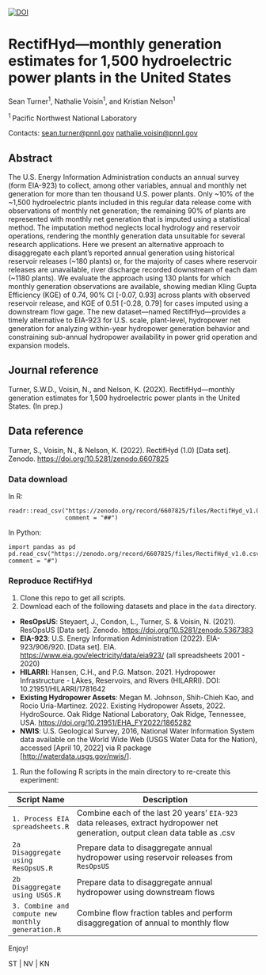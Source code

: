 [![DOI](https://zenodo.org/badge/DOI/10.5281/zenodo.6607825.svg)](https://doi.org/10.5281/zenodo.6607825)

# RectifHyd—monthly generation estimates for 1,500 hydroelectric power plants in the United States

Sean Turner<sup>1</sup>, Nathalie Voisin<sup>1</sup>, and Kristian
Nelson<sup>1</sup>

<sup>1 </sup> Pacific Northwest National Laboratory

Contacts: <sean.turner@pnnl.gov>   <nathalie.voisin@pnnl.gov>

## Abstract

The U.S. Energy Information Administration conducts an annual survey
(form EIA-923) to collect, among other variables, annual and monthly net
generation for more than ten thousand U.S. power plants. Only ~10% of
the ~1,500 hydroelectric plants included in this regular data release
come with observations of monthly net generation; the remaining 90% of
plants are represented with monthly net generation that is imputed using
a statistical method. The imputation method neglects local hydrology and
reservoir operations, rendering the monthly generation data unsuitable
for several research applications. Here we present an alternative
approach to disaggregate each plant’s reported annual generation using
historical reservoir releases (~180 plants) or, for the majority of
cases where reservoir releases are unavailable, river discharge recorded
downstream of each dam (~1180 plants). We evaluate the approach using
130 plants for which monthly generation observations are available,
showing median Kling Gupta Efficiency (KGE) of 0.74, 90% CI \[-0.07,
0.93\] across plants with observed reservoir release, and KGE of 0.51
\[-0.28, 0.79\] for cases imputed using a downstream flow gage. The new
dataset—named RectifHyd—provides a timely alternative to EIA-923 for
U.S. scale, plant-level, hydropower net generation for analyzing
within-year hydropower generation behavior and constraining sub-annual
hydropower availability in power grid operation and expansion models.

## Journal reference

Turner, S.W.D., Voisin, N., and Nelson, K. (202X). RectifHyd—monthly
generation estimates for 1,500 hydroelectric power plants in the United
States. (In prep.)

## Data reference

Turner, S., Voisin, N., & Nelson, K. (2022). RectifHyd (1.0) \[Data
set\]. Zenodo. <https://doi.org/10.5281/zenodo.6607825>

### Data download

In R:

    readr::read_csv("https://zenodo.org/record/6607825/files/RectifHyd_v1.0.csv",
                    comment = "##")

In Python:

    import pandas as pd
    pd.read_csv("https://zenodo.org/record/6607825/files/RectifHyd_v1.0.csv", comment = "#")

### Reproduce RectifHyd

1.  Clone this repo to get all scripts.
2.  Download each of the following datasets and place in the `data`
    directory.

-   **ResOpsUS**: Steyaert, J., Condon, L., Turner, S. & Voisin, N.
    (2021). ResOpsUS \[Data set\]. Zenodo.
    <https://doi.org/10.5281/zenodo.5367383>
-   **EIA-923**: U.S. Energy Information Administration (2022).
    EIA-923/906/920. \[Data set\]. EIA.
    <https://www.eia.gov/electricity/data/eia923/> (all spreadsheets
    2001 - 2020)
-   **HILARRI**: Hansen, C.H., and P.G. Matson. 2021. Hydropower
    Infrastructure - LAkes, Reservoirs, and Rivers (HILARRI). DOI:
    10.21951/HILARRI/1781642
-   **Existing Hydropower Assets**: Megan M. Johnson, Shih-Chieh Kao,
    and Rocio Uria-Martinez. 2022. Existing Hydropower Assets, 2022.
    HydroSource. Oak Ridge National Laboratory, Oak Ridge, Tennessee,
    USA. <https://doi.org/10.21951/EHA_FY2022/1865282>
-   **NWIS**: U.S. Geological Survey, 2016, National Water Information
    System data available on the World Wide Web (USGS Water Data for the
    Nation), accessed \[April 10, 2022\] via R package
    \[<http://waterdata.usgs.gov/nwis/>\].

1.  Run the following R scripts in the main directory to re-create this
    experiment:

<table>
<colgroup>
<col style="width: 17%" />
<col style="width: 82%" />
</colgroup>
<thead>
<tr class="header">
<th>Script Name</th>
<th>Description</th>
</tr>
</thead>
<tbody>
<tr class="odd">
<td><code>1. Process EIA spreadsheets.R</code></td>
<td>Combine each of the last 20 years’ <code>EIA-923</code> data releases, extract hydropower net generation, output clean data table as .csv</td>
</tr>
<tr class="even">
<td><code>2a Disaggregate using ResOpsUS.R</code></td>
<td>Prepare data to disaggregate annual hydropower using reservoir releases from <code>ResOpsUS</code></td>
</tr>
<tr class="odd">
<td><code>2b Disaggregate using USGS.R</code></td>
<td>Prepare data to disaggregate annual hydropower using downstream flows</td>
</tr>
<tr class="even">
<td><code>3. Combine and compute new monthly generation.R</code></td>
<td>Combine flow fraction tables and perform disaggregation of annual to monthly flow</td>
</tr>
</tbody>
</table>

Enjoy!

ST | NV | KN
